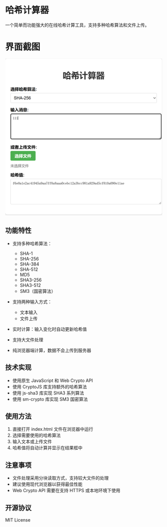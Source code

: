 # 哈希计算器

一个简单而功能强大的在线哈希计算工具，支持多种哈希算法和文件上传。

# 界面截图
![界面截图](./ScreenShots/Screen_shots.png)

## 功能特性

- 支持多种哈希算法：
  - SHA-1
  - SHA-256
  - SHA-384
  - SHA-512
  - MD5
  - SHA3-256
  - SHA3-512
  - SM3（国密算法）

- 支持两种输入方式：
  - 文本输入
  - 文件上传

- 实时计算：输入变化时自动更新哈希值
- 支持大文件处理
- 纯浏览器端计算，数据不会上传到服务器

## 技术实现

- 使用原生 JavaScript 和 Web Crypto API
- 使用 CryptoJS 库支持额外的哈希算法
- 使用 js-sha3 库实现 SHA3 系列算法
- 使用 sm-crypto 库实现 SM3 国密算法

## 使用方法

1. 直接打开 index.html 文件在浏览器中运行
2. 选择需要使用的哈希算法
3. 输入文本或上传文件
4. 哈希值将自动计算并显示在结果框中

## 注意事项

- 文件处理采用分块读取方式，支持较大文件的处理
- 建议使用现代浏览器以获得最佳性能
- Web Crypto API 需要在支持 HTTPS 或本地环境下使用

## 开源协议

MIT License
